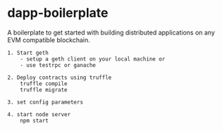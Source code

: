 # dapp-boilerplate
A boilerplate to get started with building distributed applications on any EVM compatible blockchain.

	1. Start geth
		- setup a geth client on your local machine or
		- use testrpc or ganache

	2. Deploy contracts using truffle
		truffle compile
		truffle migrate

	3. set config parameters

	4. start node server
		npm start